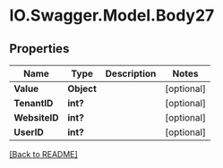 # IO.Swagger.Model.Body27
## Properties

Name | Type | Description | Notes
------------ | ------------- | ------------- | -------------
**Value** | **Object** |  | [optional] 
**TenantID** | **int?** |  | [optional] 
**WebsiteID** | **int?** |  | [optional] 
**UserID** | **int?** |  | [optional] 

 [[Back to README]](../README.md)

